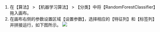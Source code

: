 
1. 在【算法】 > 【机器学习算法】 > 【分类】中将【RandomForestClassifier】拖入画布。
2. 在画布右侧的参数设置区域【设置参数】，选择相应的【特征列】和【标签列】并拼接运行，如下图所示。
 ![](https://main.qcloudimg.com/raw/ff0448e746ef8b80f2713512797536de.png)



